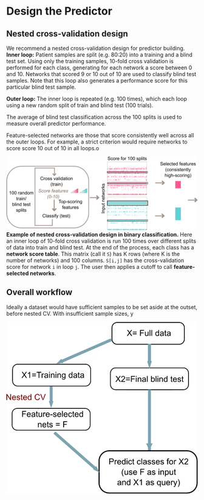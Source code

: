 # Design the Predictor

## Nested cross-validation design

We recommend a nested cross-validation design for predictor building.
**Inner loop:** Patient samples are split (e.g. 80:20) into a training and a blind test set. Using only the training samples, 10-fold cross validation is performed for each class, generating for each network a score between 0 and 10. Networks that scored 9 or 10 out of 10 are used to classify blind test samples. Note that this loop also generates a performance score for this particular blind test sample.

**Outer loop:** The inner loop is repeated (e.g. 100 times), which each loop using a new random split of train and blind test (100 trials). 

The average of blind test classification across the 100 splits is used to measure overall predictor performance. 

Feature-selected networks are those that score consistently well across all the outer loops. For example, a strict criterion would require networks to score score 10 out of 10 in all loops.o

![nestedCV.png](./_static/images/Predictor_Designs/nestedCV.png)
**Example of nested cross-validation design in binary classification.** Here an inner loop of 10-fold cross validation is run 100 times over different splits of data into train and blind test. At the end of the process, each class has a **network score table**. This matrix (call it `S`) has K rows (where K is the number of networks) and 100 columns. `S[i,j]` has the cross-validation score for network `i` in loop `j`. The user then applies a cutoff to call **feature-selected networks**.

## Overall workflow
Ideally a dataset would have sufficient samples to be set aside at the outset, before nested CV. 
With insufficient sample sizes, y

![workflow_predictor.png](./_static/images/Predictor_Designs/workflow_predictor.png)



